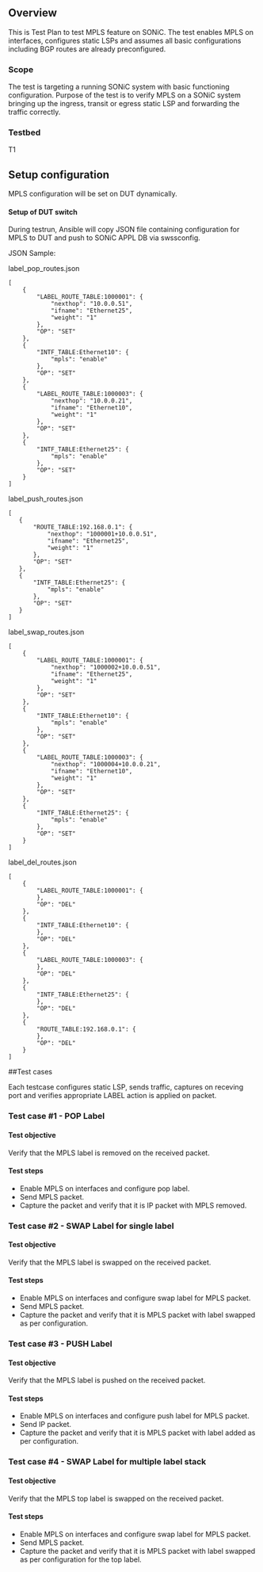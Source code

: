 ## Overview
This is Test Plan to test MPLS feature on SONiC. The test enables MPLS on interfaces, configures static LSPs and assumes all basic configurations including BGP routes are already preconfigured.

### Scope
The test is targeting a running SONiC system with basic functioning configuration.
Purpose of the test is to verify MPLS on a SONiC system bringing up the ingress, transit or egress static LSP and forwarding the traffic correctly.

### Testbed 
T1

## Setup configuration
MPLS configuration will be set on DUT dynamically.

#### Setup of DUT switch
During testrun, Ansible will copy JSON file containing configuration for MPLS to DUT and push to SONiC APPL DB via swssconfig.

JSON Sample:

label_pop_routes.json

```
[
    {
        "LABEL_ROUTE_TABLE:1000001": {
            "nexthop": "10.0.0.51",
            "ifname": "Ethernet25",
            "weight": "1"
        },
        "OP": "SET"
    },
    {
        "INTF_TABLE:Ethernet10": {
            "mpls": "enable"
        },
        "OP": "SET"
    },
    {
        "LABEL_ROUTE_TABLE:1000003": {
            "nexthop": "10.0.0.21",
            "ifname": "Ethernet10",
            "weight": "1"
        },
        "OP": "SET"
    },
    {
        "INTF_TABLE:Ethernet25": {
            "mpls": "enable"
        },
        "OP": "SET"
    }
]
 ```
 
 label_push_routes.json
 
 ```
 [
    {
        "ROUTE_TABLE:192.168.0.1": {
            "nexthop": "1000001+10.0.0.51",
            "ifname": "Ethernet25",
            "weight": "1"
        },
        "OP": "SET"
    },
    {
        "INTF_TABLE:Ethernet25": {
            "mpls": "enable"
        },
        "OP": "SET"
    }
]
```
label_swap_routes.json

```
[
    {
        "LABEL_ROUTE_TABLE:1000001": {
            "nexthop": "1000002+10.0.0.51",
            "ifname": "Ethernet25",
            "weight": "1"
        },
        "OP": "SET"
    },
    {
        "INTF_TABLE:Ethernet10": {
            "mpls": "enable"
        },
        "OP": "SET"
    },
    {
        "LABEL_ROUTE_TABLE:1000003": {
            "nexthop": "1000004+10.0.0.21",
            "ifname": "Ethernet10",
            "weight": "1"
        },
        "OP": "SET"
    },
    {
        "INTF_TABLE:Ethernet25": {
            "mpls": "enable"
        },
        "OP": "SET"
    }
]
```
label_del_routes.json

```
[
    {
        "LABEL_ROUTE_TABLE:1000001": {
        },
        "OP": "DEL"
    },
    {
        "INTF_TABLE:Ethernet10": {
        },
        "OP": "DEL"
    },
    {
        "LABEL_ROUTE_TABLE:1000003": {
        },
        "OP": "DEL"
    },
    {
        "INTF_TABLE:Ethernet25": {
        },
        "OP": "DEL"
    },
    {
        "ROUTE_TABLE:192.168.0.1": {
        },
        "OP": "DEL"
    }
]
```
##Test cases

Each testcase configures static LSP, sends traffic, captures on receving port and verifies appropriate LABEL action is applied on packet.

### Test case \#1 - POP Label

#### Test objective

Verify that the MPLS label is removed on the received packet.

#### Test steps
- Enable MPLS on interfaces and configure pop label.
- Send MPLS packet.
- Capture the packet and verify that it is IP packet with MPLS removed.

### Test case \#2 - SWAP Label for single label

#### Test objective

Verify that the MPLS label is swapped on the received packet.

#### Test steps
- Enable MPLS on interfaces and configure swap label for MPLS packet.
- Send MPLS packet.
- Capture the packet and verify that it is MPLS packet with label swapped as per configuration.

### Test case \#3 - PUSH Label

#### Test objective

Verify that the MPLS label is pushed on the received packet.

#### Test steps
- Enable MPLS on interfaces and configure push label for MPLS packet.
- Send IP packet.
- Capture the packet and verify that it is MPLS packet with label added as per configuration. 


### Test case \#4 - SWAP Label for multiple label stack

#### Test objective

Verify that the MPLS top label is swapped on the received packet.

#### Test steps
- Enable MPLS on interfaces and configure swap label for MPLS packet.
- Send MPLS packet.
- Capture the packet and verify that it is MPLS packet with label swapped as per configuration for the top label.
 
